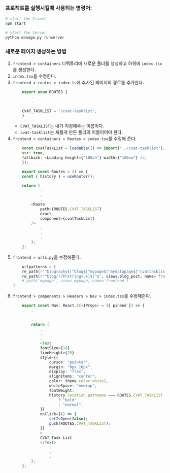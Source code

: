 


### 프로젝트를 실행시킬때 사용되는 명령어:
```sh
# start the Client
npm start

# start the Server
python manage.py runserver
```

### 새로운 페이지 생성하는 방법
1. `frontend > containers` 디렉토리에 새로운 폴더를 생성하고 하위에 `index.tsx`를 생성한다.
2. `index.tsx`을 수정한다.
3. `frontend > routes > index.ts`에 추가된 페이지의 경로를 추가한다.
    ```typescript
        export enum ROUTES {
            .
            .
            .
        CVAT_TASKLIST = "/cvat-tasklist",
        }
    ```
    - `CVAT_TASKLIST`는 내가 지정해주는 이름이다.
    - `cvat-tasklist`는 새롭게 만든 폴더의 이름이어야 한다.
4. `frontend > containers > Routes > index.tsx`를 수정해 준다.
    ```typescript
        const cvatTaskList = loadable(() => import("../cvat-tasklist"), {
        ssr: true,
        fallback: <Loading height={"100vh"} width={"100vw"} />,
        });
    ```
    ```typescript
        export const Routes = () => {
        const { history } = useRouter();

        return (
                .
                .
                .
            <Route
                path={ROUTES.CVAT_TASKLIST}
                exact
                component={cvatTaskList}
            />
                .
                .
                .
            );
        };
    ```
5. `frontend > urls.py`을 수정해준다.
    ```python
        urlpatterns = [
        re_path(r'^biography$|^blog$|^mypage$|^mydatapage$|^cvattasklist$|^$', views.index, name='frontend'),
        re_path(r'^blog/(?P<string>.+)$|^$', views.blog_post, name='frontend'),
        # path('mypage', views.mypage, name='frontend')
    ]
    ```
6. `frontend > components > Headers > Nav > index.tsx`를 수정해준다.
    ```typescript
        export const Nav: React.FC<IProps> = ({ pinned }) => {
            .
            .
            .
            return (
                .
                .
                .
                <Text
                fontSize={18}
                lineHeight={25}
                style={{
                    cursor: "pointer",
                    margin: "0px 16px",
                    display: "flex",
                    alignItems: "center",
                    color: theme.color.white1,
                    whiteSpace: "nowrap",
                    fontWeight:
                    history.location.pathname === ROUTES.CVAT_TASKLIST
                        ? "bold"
                        : "normal",
                }}
                onClick={() => {
                    setIsOpen(false);
                    push(ROUTES.CVAT_TASKLIST);
                }}
                >
                CVAT Task List
                </Text>
                    .
                    .
                    .
            );
        };
    ```
